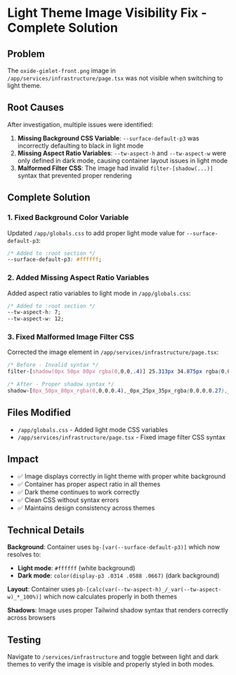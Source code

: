 # Light Theme Image Visibility Fix - Complete Solution

## Problem
The `oxide-gimlet-front.png` image in `/app/services/infrastructure/page.tsx` was not visible when switching to light theme.

## Root Causes
After investigation, multiple issues were identified:

1. **Missing Background CSS Variable**: `--surface-default-p3` was incorrectly defaulting to black in light mode
2. **Missing Aspect Ratio Variables**: `--tw-aspect-h` and `--tw-aspect-w` were only defined in dark mode, causing container layout issues in light mode
3. **Malformed Filter CSS**: The image had invalid `filter-[shadow(...)]` syntax that prevented proper rendering

## Complete Solution

### 1. Fixed Background Color Variable
Updated `/app/globals.css` to add proper light mode value for `--surface-default-p3`:

```css
/* Added to :root section */
--surface-default-p3: #ffffff;
```

### 2. Added Missing Aspect Ratio Variables
Added aspect ratio variables to light mode in `/app/globals.css`:

```css
/* Added to :root section */
--tw-aspect-h: 7;
--tw-aspect-w: 12;
```

### 3. Fixed Malformed Image Filter CSS
Corrected the image element in `/app/services/infrastructure/page.tsx`:

```css
/* Before - Invalid syntax */
filter-[shadow(0px 50px 80px rgba(0,0,0,.4)] 25.313px 34.875px rgba(0,0,0,.27)] 10px 13px rgba(0,0,0,.2)] 2.188px 4.625px rgba(0,0,0,.13)]

/* After - Proper shadow syntax */
shadow-[0px_50px_80px_rgba(0,0,0,0.4),_0px_25px_35px_rgba(0,0,0,0.27),_0px_10px_13px_rgba(0,0,0,0.2),_0px_2px_5px_rgba(0,0,0,0.13)]
```

## Files Modified
- `/app/globals.css` - Added light mode CSS variables
- `/app/services/infrastructure/page.tsx` - Fixed image filter CSS syntax

## Impact
- ✅ Image displays correctly in light theme with proper white background
- ✅ Container has proper aspect ratio in all themes  
- ✅ Dark theme continues to work correctly
- ✅ Clean CSS without syntax errors
- ✅ Maintains design consistency across themes

## Technical Details
**Background**: Container uses `bg-[var(--surface-default-p3)]` which now resolves to:
- **Light mode**: `#ffffff` (white background)
- **Dark mode**: `color(display-p3 .0314 .0588 .0667)` (dark background)

**Layout**: Container uses `pb-[calc(var(--tw-aspect-h)_/_var(--tw-aspect-w)_*_100%)]` which now calculates properly in both themes

**Shadows**: Image uses proper Tailwind shadow syntax that renders correctly across browsers

## Testing
Navigate to `/services/infrastructure` and toggle between light and dark themes to verify the image is visible and properly styled in both modes.